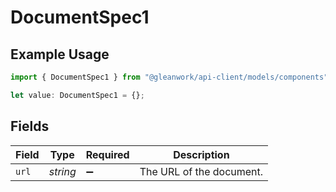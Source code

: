 # DocumentSpec1

## Example Usage

```typescript
import { DocumentSpec1 } from "@gleanwork/api-client/models/components";

let value: DocumentSpec1 = {};
```

## Fields

| Field                    | Type                     | Required                 | Description              |
| ------------------------ | ------------------------ | ------------------------ | ------------------------ |
| `url`                    | *string*                 | :heavy_minus_sign:       | The URL of the document. |